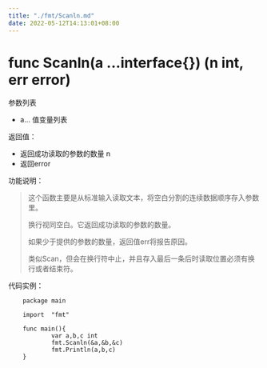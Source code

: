 ```yaml
---
title: "./fmt/Scanln.md"
date: 2022-05-12T14:13:01+08:00
---
```

# func Scanln(a ...interface{}) (n int, err error)

参数列表

- a... 值变量列表

返回值：

- 返回成功读取的参数的数量 n
- 返回error

功能说明：

>这个函数主要是从标准输入读取文本，将空白分割的连续数据顺序存入参数里。
>
>换行视同空白。它返回成功读取的参数的数量。
>
>如果少于提供的参数的数量，返回值err将报告原因。
>
>类似Scan，但会在换行符中止，并且存入最后一条后时读取位置必须有换行或者结束符。

代码实例：

        package main

        import  "fmt"

        func main(){
                var a,b,c int
                fmt.Scanln(&a,&b,&c)
                fmt.Println(a,b,c)
        }


